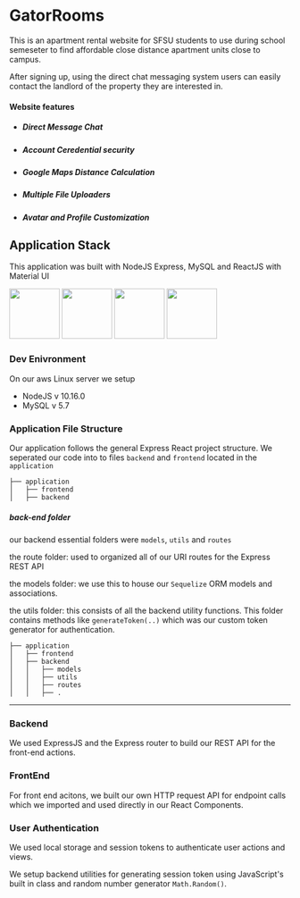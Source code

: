 # GatorRooms

This is an apartment rental website for SFSU students to use during school semeseter to find affordable close distance apartment units close to campus. 

After signing up, using the direct chat messaging system users can easily contact the landlord of the property they are interested in.

#### Website features
* ##### Direct Message Chat
* ##### Account Ceredential security
* ##### Google Maps Distance Calculation
* ##### Multiple File Uploaders
* ##### Avatar and Profile Customization





## Application Stack

This application was built with NodeJS Express, MySQL and ReactJS with Material UI

<img src="https://cdn2.iconfinder.com/data/icons/designer-skills/128/react-512.png" height="90"> <img src="https://cdn4.iconfinder.com/data/icons/logos-3/456/nodejs-new-pantone-black-512.png" height="90"> <img src="https://cdn4.iconfinder.com/data/icons/logos-3/426/mysql-512.png" height="90"> <img src="https://cdn2.iconfinder.com/data/icons/amazon-aws-stencils/100/Non-Service_Specific_copy__AWS_Cloud-512.png" height="90">


### Dev Enivronment
On our aws Linux server we setup 

 - NodeJS v 10.16.0  
 - MySQL v 5.7 
 
 
### Application File Structure

Our application follows the general Express React project structure. We seperated our code into to files `backend` and `frontend` located in the `application`

```
├── application                   
│   ├── frontend         
│   ├── backend
```
 
 
 
##### back-end folder

our backend essential folders were `models`, `utils` and `routes` 

the route folder:
  used to organized all of our URI routes for the Express REST API
  
the models folder:
  we use this to house our `Sequelize` ORM models and associations.
 
the utils folder:
  this consists of all the backend utility functions. This folder contains methods like `generateToken(..)` which was our   custom token generator for authentication.

```
├── application                   
│   ├── frontend         
│   ├── backend
│   │   ├── models
│   │   ├── utils
│   │   ├── routes
│   │   ├── .
```
  
  
--- 
 
 
### Backend 

We used ExpressJS and the Express router to build our REST API for the front-end actions.

 
 ### FrontEnd
  
For front end acitons, we built our own HTTP request API for endpoint calls which we imported and used directly in our React Components. 


### User Authentication 

We used local storage and session tokens to authenticate user actions and views.

We setup backend utilities for generating session token using JavaScript's built in class and random number generator `Math.Random()`. 

